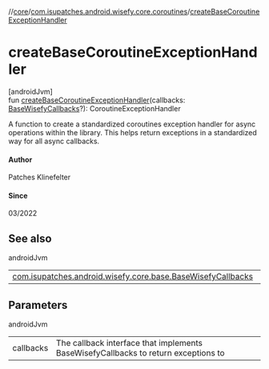 //[core](../../index.md)/[com.isupatches.android.wisefy.core.coroutines](index.md)/[createBaseCoroutineExceptionHandler](create-base-coroutine-exception-handler.md)

# createBaseCoroutineExceptionHandler

[androidJvm]\
fun [createBaseCoroutineExceptionHandler](create-base-coroutine-exception-handler.md)(callbacks: [BaseWisefyCallbacks](../com.isupatches.android.wisefy.core.base/-base-wisefy-callbacks/index.md)?): CoroutineExceptionHandler

A function to create a standardized coroutines exception handler for async operations within the library. This helps return exceptions in a standardized way for all async callbacks.

#### Author

Patches Klinefelter

#### Since

03/2022

## See also

androidJvm

| | |
|---|---|
| [com.isupatches.android.wisefy.core.base.BaseWisefyCallbacks](../com.isupatches.android.wisefy.core.base/-base-wisefy-callbacks/index.md) |  |

## Parameters

androidJvm

| | |
|---|---|
| callbacks | The callback interface that implements BaseWisefyCallbacks to return exceptions to |

